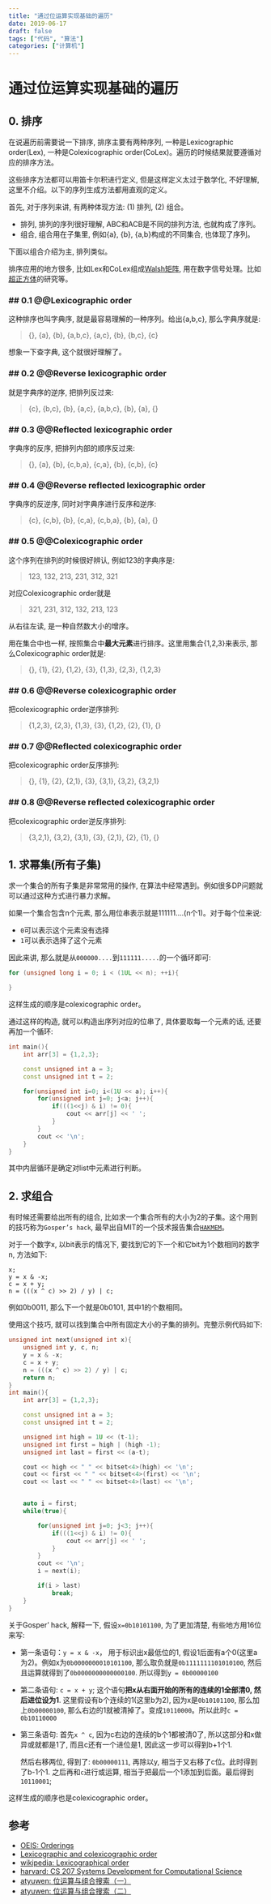 ```yaml
---
title: "通过位运算实现基础的遍历"
date: 2019-06-17
draft: false
tags: ["代码", "算法"]
categories: ["计算机"]
---
```


# 通过位运算实现基础的遍历

## 0. 排序

在说遍历前需要说一下排序, 排序主要有两种序列, 一种是Lexicographic order(Lex), 一种是Colexicographic order(CoLex)。遍历的时候结果就要遵循对应的排序方法。

这些排序方法都可以用笛卡尔积进行定义, 但是这样定义太过于数学化, 不好理解, 这里不介绍。以下的序列生成方法都用直观的定义。

首先, 对于序列来讲, 有两种体现方法: (1) 排列, (2) 组合。

- 排列, 排列的序列很好理解, ABC和ACB是不同的排列方法, 也就构成了序列。
- 组合, 组合用在子集里, 例如{a}, {b}, {a,b}构成的不同集合, 也体现了序列。

下面以组合介绍为主, 排列类似。

排序应用的地方很多, 比如Lex和CoLex组成[Walsh矩阵](https://en.wikipedia.org/wiki/Walsh_matrix), 用在数字信号处理。比如[超正方体](https://en.wikipedia.org/wiki/Tesseract)的研究等。

### ## 0.1 @@Lexicographic order

这种排序也叫字典序, 就是最容易理解的一种序列。给出{a,b,c}, 那么字典序就是:

> {}, {a}, {b}, {a,b,c}, {a,c}, {b}, {b,c}, {c}

想象一下查字典, 这个就很好理解了。

### ## 0.2 @@Reverse lexicographic order

就是字典序的逆序, 把排列反过来:

> {c}, {b,c}, {b}, {a,c}, {a,b,c}, {b}, {a}, {}

### ## 0.3 @@Reflected lexicographic order

字典序的反序, 把排列内部的顺序反过来:

> {}, {a}, {b}, {c,b,a}, {c,a}, {b}, {c,b}, {c}

### ## 0.4 @@Reverse reflected lexicographic order

字典序的反逆序, 同时对字典序进行反序和逆序:

> {c}, {c,b}, {b}, {c,a}, {c,b,a}, {b}, {a}, {}

### ## 0.5 @@Colexicographic order

这个序列在排列的时候很好辨认, 例如123的字典序是:

> 123, 132, 213, 231, 312, 321

对应Colexicographic order就是

> 321, 231, 312, 132, 213, 123

从右往左读, 是一种自然数大小的增序。

用在集合中也一样, 按照集合中**最大元素**进行排序。这里用集合{1,2,3}来表示, 那么Colexicographic order就是:

> {}, {1}, {2}, {1,2}, {3}, {1,3}, {2,3}, {1,2,3}

### ## 0.6 @@Reverse colexicographic order

把colexicographic order逆序排列:

> {1,2,3}, {2,3}, {1,3}, {3}, {1,2}, {2}, {1}, {}

### ## 0.7 @@Reflected colexicographic order

把colexicographic order反序排列:

> {}, {1}, {2}, {2,1}, {3}, {3,1}, {3,2}, {3,2,1}

### ## 0.8 @@Reverse reflected colexicographic order

把colexicographic order逆反序排列:

> {3,2,1}, {3,2}, {3,1}, {3}, {2,1}, {2}, {1}, {}


## 1. 求幂集(所有子集)

求一个集合的所有子集是非常常用的操作, 在算法中经常遇到。例如很多DP问题就可以通过这种方式进行暴力求解。

如果一个集合包含n个元素, 那么用位串表示就是111111....(n个1)。对于每个位来说:

- `0`可以表示这个元素没有选择
- `1`可以表示选择了这个元素

因此来讲, 那么就是从`000000....`到`111111.....`的一个循环即可:

```C++
for (unsigned long i = 0; i < (1UL << n); ++i){

}
```

这样生成的顺序是colexicographic order。

通过这样的构造, 就可以构造出序列对应的位串了, 具体要取每一个元素的话, 还要再加一个循环:

```C++
int main(){
    int arr[3] = {1,2,3};

    const unsigned int a = 3;
    const unsigned int t = 2;

    for(unsigned int i=0; i<(1U << a); i++){
        for(unsigned int j=0; j<a; j++){
            if(((1<<j) & i) != 0){
                cout << arr[j] << ' ';
            }
        }
        cout << '\n';
    }
}
```

其中内层循环是确定对list中元素进行判断。

## 2. 求组合

有时候还需要给出所有的组合, 比如求一个集合所有的大小为2的子集。这个用到的技巧称为`Gosper’s hack`, 最早出自MIT的一个技术报告集合[`HAKMEM`](http://home.pipeline.com/~hbaker1/hakmem/hacks.html#item175)。

对于一个数字x, 以bit表示的情况下, 要找到它的下一个和它bit为1个数相同的数字n, 方法如下: 

```
x;
y = x & -x;
c = x + y;
n = (((x ^ c) >> 2) / y) | c;
```

例如0b0011, 那么下一个就是0b0101, 其中1的个数相同。

使用这个技巧, 就可以找到集合中所有固定大小的子集的排列。完整示例代码如下:

```C++
unsigned int next(unsigned int x){
    unsigned int y, c, n;
    y = x & -x;
    c = x + y;
    n = (((x ^ c) >> 2) / y) | c;
    return n;
}
int main(){
    int arr[3] = {1,2,3};

    const unsigned int a = 3;
    const unsigned int t = 2;

    unsigned int high = 1U << (t-1);
    unsigned int first = high | (high -1);
    unsigned int last = first << (a-t);

    cout << high << " " << bitset<4>(high) << '\n';
    cout << first << " " << bitset<4>(first) << '\n';
    cout << last << " " << bitset<4>(last) << '\n';


    auto i = first;
    while(true){

        for(unsigned int j=0; j<3; j++){
            if(((1<<j) & i) != 0){
                cout << arr[j] << ' ';
            }
        }
        cout << '\n';
        i = next(i);

        if(i > last)
            break;
    }
}
```

关于Gosper’ hack, 解释一下, 假设`x=0b10101100`, 为了更加清楚, 有些地方用16位来写:


- 第一条语句：`y = x & -x`， 用于标识出x最低位的1, 假设1后面有a个0(这里a为2)。例如x为`0b0000000010101100`, 那么取负就是`0b1111111101010100`, 然后且运算就得到了`0b0000000000000100`. 所以得到`y = 0b00000100`

- 第二条语句: `c = x + y`; 这个语句**把x从右面开始的所有的连续的1全部清0, 然后进位设为1**. 这里假设有b个连续的1(这里b为2), 因为x是`0b10101100`, 那么加上`0b00000100`, 那么右边的1就被清掉了。变成`10110000`。所以此时`c = 0b10110000`

- 第三条语句: 首先`x ^ c`, 因为c右边的连续的b个1都被清0了, 所以这部分和x做异或就都是1了, 而且c还有一个进位是1, 因此这一步可以得到b+1个1.

    然后右移两位, 得到了: `0b00000111`, 再除以y, 相当于又右移了c位。此时得到了b-1个1. 之后再和`c`进行或运算, 相当于把最后一个1添加到后面。最后得到`10110001`;

这样生成的顺序也是colexicographic order。

## 参考

- [OEIS: Orderings](https://oeis.org/wiki/Orderings)
- [Lexicographic and colexicographic order](https://en.wikiversity.org/wiki/Lexicographic_and_colexicographic_order)
- [wikipedia: Lexicographical order](https://en.wikipedia.org/wiki/Lexicographical_order)
- [harvard: CS 207 Systems Development for Computational Science](https://read.seas.harvard.edu/~kohler/class/cs207-s12/lec12.html)
- [atyuwen: 位运算与组合搜索（一）](https://www.cnposts.com/atyuwen/archive/2010/07/19/bit_combinatorics.html)
- [atyuwen: 位运算与组合搜索（二）](https://www.cnposts.com/atyuwen/archive/2010/08/05/bit_comb_2.html)
